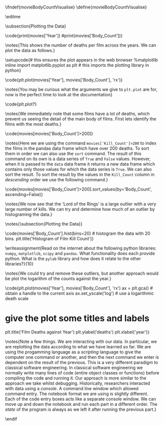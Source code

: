 \ifndef{movieBodyCountVisualise}
\define{movieBodyCountVisualise}

\editme

\subsection{Plotting the Data}

\code{print(movies['Year'])
#print(movies['Body_Count'])}

\notes{This shows the number of deaths per film across the years. We
can plot the data as follows.}

\setupcode{# this ensures the plot appears in the web browser
%matplotlib inline 
import matplotlib.pyplot as plt # this imports the plotting library in python}

\code{plt.plot(movies['Year'], movies['Body_Count'], 'rx')}

\notes{You may be curious what the arguments we give to `plt.plot` are
for, now is the perfect time to look at the documentation}

\code{plt.plot?}

\notes{We immediately note that some films have a lot of deaths, which
prevent us seeing the detail of the main body of films. First lets
identify the films with the most deaths.}

\code{movies[movies['Body_Count']>200]}

\notes{Here we are using the command `movies['Kill_Count']>200` to index
the films in the pandas data frame which have over 200 deaths. To sort
them in order we can also use the `sort` command. The result of this
command on its own is a data series of `True` and `False`
values. However, when it is passed to the `data` data frame it returns
a new data frame which contains only those values for which the data
series is `True`. We can also sort the result. To sort the result by
the values in the `Kill_Count` column in *descending* order we use the
following command.}

\code{movies[movies['Body_Count']>200].sort_values(by='Body_Count', ascending=False)}

\notes{We now see that the 'Lord of the Rings' is a large outlier with
a very large number of kills. We can try and determine how much of an
outlier by histograming the data.}

\notes{\subsection{Plotting the Data}}

\code{movies['Body_Count'].hist(bins=20) # histogram the data with 20 bins.
plt.title('Histogram of Film Kill Count')}

\writeassignment{Read on the internet about the following python
libraries: `numpy`, `matplotlib`, `scipy` and `pandas`. What functionality does
each provide python. What is the `pylab` library and how does it relate to the
other libraries?}{10}

\notes{We could try and remove these outliers, but another approach would be plot the logarithm of the counts against the year.}

\code{plt.plot(movies['Year'], movies['Body_Count'], 'rx')
ax = plt.gca() # obtain a handle to the current axis
ax.set_yscale('log') # use a logarithmic death scale
# give the plot some titles and labels
plt.title('Film Deaths against Year')
plt.ylabel('deaths')
plt.xlabel('year')}

\notes{Note a few things. We are interacting with our data. In
particular, we are replotting the data according to what we have
learned so far. We are using the progamming language as a *scripting*
language to give the computer one command or another, and then the
next command we enter is dependent on the result of the previous. This
is a very different paradigm to classical software engineering.  In
classical software engineering we normally write many lines of code
(entire object classes or functions) before compiling the code and
running it. Our approach is more similar to the approach we take
whilst debugging. Historically, researchers interacted with data using
a *console*. A command line window which allowed command entry. The
notebook format we are using is slightly different.  Each of the code
entry boxes acts like a separate console window. We can move up and
down the notebook and run each part in a different order. The *state*
of the program is always as we left it after running the previous
part.}

\endif
